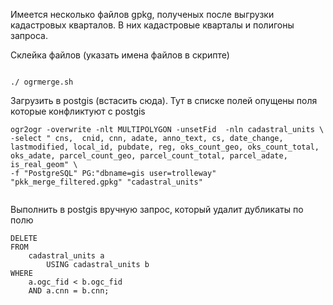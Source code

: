 Имеется несколько файлов gpkg, полученых после выгрузки кадастровых кварталов. В них кадастровые кварталы и полигоны запроса.

Склейка файлов (указать имена файлов в скрипте)

```

./ ogrmerge.sh

```

Загрузить в postgis (встасить сюда). Тут в списке полей опущены поля которые конфликтуют с postgis
```
ogr2ogr -overwrite -nlt MULTIPOLYGON -unsetFid  -nln cadastral_units \
-select " cns,  cnid, cnn, adate, anno_text, cs, date_change, lastmodified, local_id, pubdate, reg, oks_count_geo, oks_count_total, oks_adate, parcel_count_geo, parcel_count_total, parcel_adate, is_real_geom" \
-f "PostgreSQL" PG:"dbname=gis user=trolleway" "pkk_merge_filtered.gpkg" "cadastral_units"


```
Выполнить в postgis вручную запрос, который удалит дубликаты по полю

```
DELETE
FROM
    cadastral_units a
        USING cadastral_units b
WHERE
    a.ogc_fid < b.ogc_fid
    AND a.cnn = b.cnn;
```
